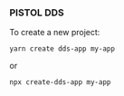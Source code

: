 ### PISTOL DDS

To create a new project:

`yarn create dds-app my-app` 

or 

`npx create-dds-app my-app`